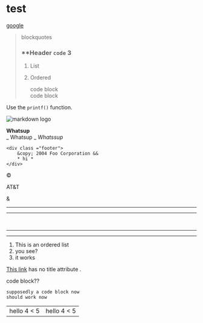 test
========

[google](http://google.com)

> blockquotes
>### **Header `code` 3
> 1. List
> 2. Ordered
>
>		code block  
>		code block

Use the  `printf()`  function. 

![markdown logo](https://upload.wikimedia.org/wikipedia/commons/4/48/Markdown-mark.svg)

__Whatsup__ <br />
 _ Whatsup _ 
 _Whatssup_

	<div class ="footer">
		&copy; 2004 Foo Corporation &&
		* hi *
	</div>


&copy;

AT&T

&amp;

***

<hr />
<br />

* * *

*****


1. This is an ordered list
2. you see?
99. it works

[This link](http://images.google.com/images?num=30&q=larry+bird) has no title attribute .

code block??
    
    supposedly a code block now
    should work now

<table>
	<tr>
		<td>hello 4 < 5</td>
		<td>hello 4 < 5</td>
	</tr>
<table>  

